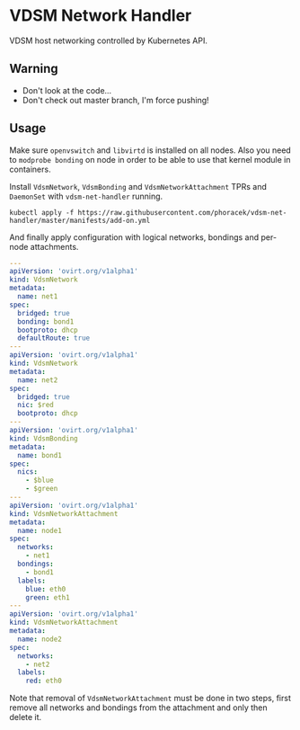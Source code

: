 # VDSM Network Handler

VDSM host networking controlled by Kubernetes API.

## Warning

- Don't look at the code...
- Don't check out master branch, I'm force pushing!

## Usage

Make sure `openvswitch` and `libvirtd` is installed on all nodes. Also you
need to `modprobe bonding` on node in order to be able to use that kernel
module in containers.

Install `VdsmNetwork`, `VdsmBonding` and `VdsmNetworkAttachment` TPRs and
`DaemonSet` with `vdsm-net-handler` running.

```shell
kubectl apply -f https://raw.githubusercontent.com/phoracek/vdsm-net-handler/master/manifests/add-on.yml
```

And finally apply configuration with logical networks, bondings and per-node
attachments.

```yaml
---
apiVersion: 'ovirt.org/v1alpha1'
kind: VdsmNetwork
metadata:
  name: net1
spec:
  bridged: true
  bonding: bond1
  bootproto: dhcp
  defaultRoute: true
---
apiVersion: 'ovirt.org/v1alpha1'
kind: VdsmNetwork
metadata:
  name: net2
spec:
  bridged: true
  nic: $red
  bootproto: dhcp
---
apiVersion: 'ovirt.org/v1alpha1'
kind: VdsmBonding
metadata:
  name: bond1
spec:
  nics:
    - $blue
    - $green
---
apiVersion: 'ovirt.org/v1alpha1'
kind: VdsmNetworkAttachment
metadata:
  name: node1
spec:
  networks:
    - net1
  bondings:
    - bond1
  labels:
    blue: eth0
    green: eth1
---
apiVersion: 'ovirt.org/v1alpha1'
kind: VdsmNetworkAttachment
metadata:
  name: node2
spec:
  networks:
    - net2
  labels:
    red: eth0
```

Note that removal of `VdsmNetworkAttachment` must be done in two steps, first
remove all networks and bondings from the attachment and only then delete it.